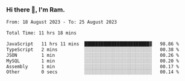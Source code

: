 ### Hi there 👋, I'm Ram.

<!--START_SECTION:waka-->

```txt
From: 18 August 2023 - To: 25 August 2023

Total Time: 11 hrs 18 mins

JavaScript   11 hrs 11 mins  ████████████████████████▓   98.86 %
TypeScript   2 mins          ░░░░░░░░░░░░░░░░░░░░░░░░░   00.38 %
JSON         1 min           ░░░░░░░░░░░░░░░░░░░░░░░░░   00.26 %
MySQL        1 min           ░░░░░░░░░░░░░░░░░░░░░░░░░   00.20 %
Assembly     1 min           ░░░░░░░░░░░░░░░░░░░░░░░░░   00.17 %
Other        0 secs          ░░░░░░░░░░░░░░░░░░░░░░░░░   00.14 %
```

<!--END_SECTION:waka-->

